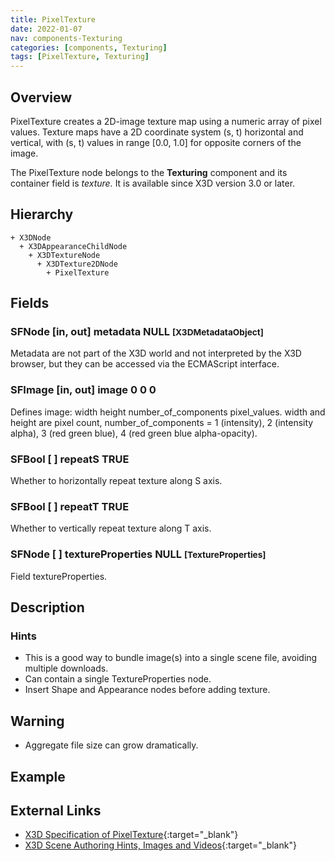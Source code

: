 ```yaml
---
title: PixelTexture
date: 2022-01-07
nav: components-Texturing
categories: [components, Texturing]
tags: [PixelTexture, Texturing]
---
```

<style>
.post h3 {
  word-spacing: 0.2em;
}
</style>

## Overview

PixelTexture creates a 2D-image texture map using a numeric array of pixel values. Texture maps have a 2D coordinate system (s, t) horizontal and vertical, with (s, t) values in range [0.0, 1.0] for opposite corners of the image.

The PixelTexture node belongs to the **Texturing** component and its container field is *texture.* It is available since X3D version 3.0 or later.

## Hierarchy

```
+ X3DNode
  + X3DAppearanceChildNode
    + X3DTextureNode
      + X3DTexture2DNode
        + PixelTexture
```

## Fields

### SFNode [in, out] **metadata** NULL <small>[X3DMetadataObject]</small>

Metadata are not part of the X3D world and not interpreted by the X3D browser, but they can be accessed via the ECMAScript interface.

### SFImage [in, out] **image** 0 0 0

Defines image: width height number_of_components pixel_values. width and height are pixel count, number_of_components = 1 (intensity), 2 (intensity alpha), 3 (red green blue), 4 (red green blue alpha-opacity).

### SFBool [ ] **repeatS** TRUE

Whether to horizontally repeat texture along S axis.

### SFBool [ ] **repeatT** TRUE

Whether to vertically repeat texture along T axis.

### SFNode [ ] **textureProperties** NULL <small>[TextureProperties]</small>

Field textureProperties.

## Description

### Hints

- This is a good way to bundle image(s) into a single scene file, avoiding multiple downloads.
- Can contain a single TextureProperties node.
- Insert Shape and Appearance nodes before adding texture.

Warning
-------

- Aggregate file size can grow dramatically.

## Example

<x3d-canvas src="https://create3000.github.io/media/examples/Texturing/PixelTexture/PixelTexture.x3d"></x3d-canvas>

## External Links

- [X3D Specification of PixelTexture](https://www.web3d.org/documents/specifications/19775-1/V4.0/Part01/components/texturing.html#PixelTexture){:target="_blank"}
- [X3D Scene Authoring Hints, Images and Videos](https://www.web3d.org/x3d/content/examples/X3dSceneAuthoringHints.html#Images){:target="_blank"}
